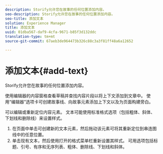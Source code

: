 ```yaml
---
description: Storify允许您在故事的任何位置添加内容。
seo-description: Storify允许您在故事的任何位置添加内容。
seo-title: 添加文本
solution: Experience Manager
title: 添加文本
uuid: 01dba567-daf9-4cfa-9671-b85f3d132ddc
translation-type: tm+mt
source-git-commit: 67aeb3de964473b326c88c3a3f81ff48a6a12652

---
```



# 添加文本{#add-text}

Storify允许您在故事的任何位置添加内容。

使用编辑器的内容窗格查看草稿并查找内容片段以将上下文添加到文章中。 使用“编辑器”选项卡可创建故事线、向故事元素添加上下文以及为页面构建旁白。

可以编辑或重新定位内容元素。 文本可能使用标准格式选项（包括粗体、斜体、下划线和删除线）来设置样式。

1. 在页面中单击可创建新的文本元素，然后拖动该元素可将其重新定位到串连图线中的任意位置。
1. 单击现有文本，然后使用打开的格式菜单栏重新设置其样式。 可用选项包括标题、引号、有序和无序列表、粗体、删除线、下划线和斜体。
